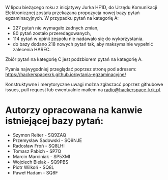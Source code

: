 W lipcu bieżącego roku z inicjatywy Jurka HF1D, do Urzędu Komunikacji Elektronicznej została przekazana propozycja nowej bazy pytań egzaminacyjnych. 
W przypadku pytań na kategorię A:
- 227 pytań nie wymagało żadnych zmian,
- 80 pytań zostało przeredagowanych,
- 114 pytań w opinii zespołu nie nadawało się do wykorzystania. 
- do bazy dodano 218 nowych pytań tak, aby maksymalnie wypełnić zalecenia HAREC.

Zbiór pytań na kategorię C jest podzbiorem pytań na kategorię A. 

Pyania najwygodniej przeglądać poprzez stronę pod adresem: https://hackerspacekrk.github.io/pytania-egzaminacyjne/

Konstruktywne i merytoryczne uwagi można zgłaszacć poprzez githubowe issues, pull request lub ewentualnie mailem na radio@hackerspace-krk.pl.

# Autorzy opracowana na kanwie istniejącej bazy pytań:
- Szymon Reiter - SQ9ZAQ
- Przemysław Sadowski - SQ9NJE
- Radosław Froń - SQ8LHI
- Tomasz Pabich - SP7Q
- Marcin Marciniak - SP5XMI
- Wojciech Bielak - SQ9PBS
- Piotr Wilkoń - SQ8L
- Paweł Hadam - SQ8F
